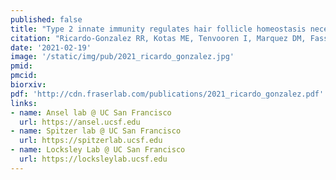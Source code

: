```yaml
---
published: false
title: "Type 2 innate immunity regulates hair follicle homeostasis necessary to control Demodex pathosymbionts."
citation: "Ricardo-Gonzalez RR, Kotas ME, Tenvooren I, Marquez DM, Fassett MS, Lee J, Daniel SG, Bittinger K, **Díaz RE**, Fraser JS, Ansel KM, Spitzer MH, Liang HE, and Locksley RM. *Submitted - Preprint on Biorxiv*. 2021."
date: '2021-02-19'
image: '/static/img/pub/2021_ricardo_gonzalez.jpg'
pmid:
pmcid:
biorxiv:
pdf: 'http://cdn.fraserlab.com/publications/2021_ricardo_gonzalez.pdf'
links:
- name: Ansel lab @ UC San Francisco
  url: https://ansel.ucsf.edu
- name: Spitzer lab @ UC San Francisco
  url: https://spitzerlab.ucsf.edu
- name: Locksley Lab @ UC San Francisco
  url: https://locksleylab.ucsf.edu
---
```

